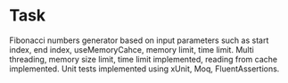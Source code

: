 # Task
Fibonacci numbers generator based on input parameters such as start index, end index, useMemoryCahce, memory limit, time limit.
Multi threading, memory size limit, time limit implemented, reading from cache implemented.
Unit tests implemented using xUnit, Moq, FluentAssertions.
